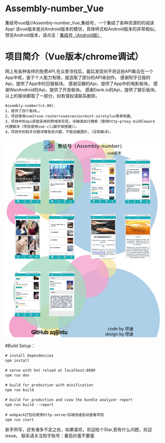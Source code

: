 # Assembly-number_Vue
集结号vue版//Assembly-number_Vue,集结号，一个集结了各种资源的的阅读App!
该vue版本是对Android版本的模仿，具体样式和Android版本的非常相似。
预览Android版本，请点击：[集结号（Android版）](https://github.com/zqljintu/Assembly-number)

项目简介（Vue版本/chrome调试）
====
网上有各种各样的免费API,在众里寻找后，最后发现何不将这些API集合在一个App中呢，鉴于个人能力有限，就选取了部分的API来创作。
感谢知乎日报的Api，提供了App中的日报板块。
感谢豆瓣的Api，提供了App中的电影板块。
感谢WanAndroid的Api，提供了开发板块。
感谢Gank.io的Api，提供了娱乐版块。
以上的板块都取了一部分，如有侵权请联系删除。

    Assembly-number(v1.00).
    1，提供了四个板块。。
    2，项目使用vue2+vue-router+vuex+axios+mint-ui+stylus等来构建。
    3，项目中的api获取采用的跨域来实现，详细请自行搜索（使用http-proxy-middleware 代理解决（项目使用vue-cli脚手架搭建））。
    4，项目中的知乎日报详情有些问题，不能加载图片，（没有解决）。
 
 ![](https://github.com/zqljintu/Assembly-number_Vue/blob/master/image/ji_vue.jpg)
 
#Build Setup：

    # install dependencies
    npm install
    
    # serve with hot reload at localhost:8080
    npm run dev

    # build for production with minification
    npm run build

    # build for production and view the bundle analyzer report
    npm run build --report

    # webpack打包后使用http-server后端快速启动查看项目
    npm run start
    
    
新手所写，还有诸多不足之处，如果喜欢，欢迎给个Star,若有什么问题，欢迎issue。
联系请关注知乎账号：番茄炒蛋不要蛋
    
    
